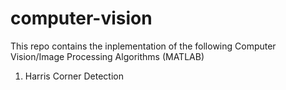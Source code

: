 # computer-vision

This repo contains the inplementation of the following Computer Vision/Image Processing Algorithms (MATLAB)  
1. Harris Corner Detection
